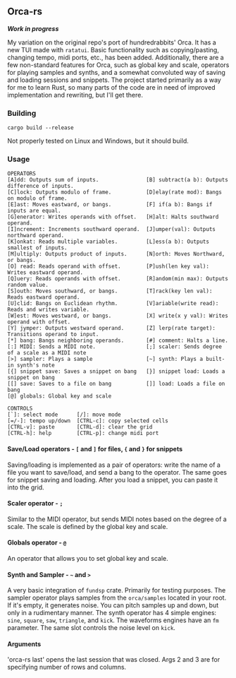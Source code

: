 ## Orca-rs

***Work in progress***

My variation on the original repo's port of hundredrabbits' Orca.
It has a new TUI made with ```ratatui```. Basic functionality such as copying/pasting, changing tempo, midi ports, etc., has been added.
Additionally, there are a few non-standard features for Orca, such as global key and scale, operators for playing samples and synths, and a somewhat convoluted way of saving and loading sessions and snippets.
The project started primarily as a way for me to learn Rust, so many parts of the code are in need of improved implementation and rewriting, but I'll get there. 

### Building
```
cargo build --release
```
Not properly tested on Linux and Windows, but it should build.

### Usage
```
OPERATORS
[A]dd: Outputs sum of inputs.               [B] subtract(a b): Outputs difference of inputs.
[C]lock: Outputs modulo of frame.           [D]elay(rate mod): Bangs on modulo of frame.
[E]ast: Moves eastward, or bangs.           [F] if(a b): Bangs if inputs are equal.
[G]enerator: Writes operands with offset.   [H]alt: Halts southward operand.
[I]ncrement: Increments southward operand.  [J]umper(val): Outputs northward operand.
[K]onkat: Reads multiple variables.         [L]ess(a b): Outputs smallest of inputs.
[M]ultiply: Outputs product of inputs.      [N]orth: Moves Northward, or bangs.
[O] read: Reads operand with offset.        [P]ush(len key val): Writes eastward operand.
[Q]uery: Reads operands with offset.        [R]andom(min max): Outputs random value.
[S]outh: Moves southward, or bangs.         [T]rack(key len val): Reads eastward operand.
[U]clid: Bangs on Euclidean rhythm.         [V]ariable(write read): Reads and writes variable.
[W]est: Moves westward, or bangs.           [X] write(x y val): Writes operand with offset.
[Y] jymper: Outputs westward operand.       [Z] lerp(rate target): Transitions operand to input.
[*] bang: Bangs neighboring operands.       [#] comment: Halts a line.
[:] MIDI: Sends a MIDI note.                [;] scaler: Sends degree of a scale as a MIDI note
[>] sampler: Plays a sample                 [~] synth: Plays a built-in synth's note
[{] snippet save: Saves a snippet on bang   [}] snippet load: Loads a snippet on bang
[[] save: Saves to a file on bang           []] load: Loads a file on bang
[@] globals: Global key and scale

CONTROLS
[`]: select mode      [/]: move mode
[=/-]: tempo up/down  [CTRL-c]: copy selected cells
[CTRL-v]: paste       [CTRL-d]: clear the grid
[CTRL-h]: help        [CTRL-p]: change midi port
```

#### Save/Load operators - `[` and `]` for files, `{` and `}` for snippets
Saving/loading is implemented as a pair of operators: write the name of a file you want to save/load, and send a bang to the operator.
The same goes for snippet saving and loading. After you load a snippet, you can paste it into the grid.

#### Scaler operator - `;`
Similar to the MIDI operator, but sends MIDI notes based on the degree of a scale. The scale is defined by the global key and scale.

#### Globals operator - `@`
An operator that allows you to set global key and scale.

#### Synth and Sampler - `~` and `>`
A very basic integration of `fundsp` crate. Primarily for testing purposes.
The sampler operator plays samples from the `orca/samples` located in your root. If it's empty, it generates noise. You can pitch samples up and down, but only in a rudimentary manner.
The synth operator has 4 simple engines: `sine`, `square`, `saw`, `triangle`, and  `kick`. The waveforms engines have an `fm` parameter. The same slot controls the noise level on `kick`.

#### Arguments
'orca-rs last' opens the last session that was closed. Args 2 and 3 are for specifying number of rows and columns. 




